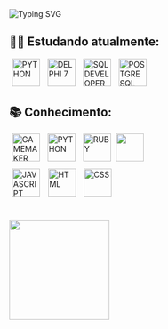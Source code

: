 <img src="https://readme-typing-svg.demolab.com?font=Lora&weight=700&size=22&duration=4000&pause=1000&color=B81808&width=435&lines=Ol%C3%A1+Meu+nome+%C3%A9+Adryan+Maikel!" alt="Typing SVG"/>

<!--
**AdryanMaikel/AdryanMaikel** is a ✨ _special_ ✨ repository because its `README.md` (this file) appears on your GitHub profile.
Here are some ideas to get you started:

- 🔭 I’m currently working on ...
- 🌱 I’m currently learning ...
- 👯 I’m looking to collaborate on ...
- 🤔 I’m looking for help with ...
- 💬 Ask me about ...
- 📫 How to reach me: ...
- 😄 Pronouns: ...
- ⚡ Fun fact: ...
-->

## 👨‍💻 Estudando atualmente: 
<div style="display: inline">
  <img title="PYTHON" width="50" height="50" hspace="5" src="https://img.icons8.com/?size=80&id=lXPUSRCongH1&format=png"/>
  <img title="DELPHI 7" width="50" height="50" hspace="5"  src="https://images-wixmp-ed30a86b8c4ca887773594c2.wixmp.com/f/02f50532-2e3b-4734-a40b-21b752f59376/d441oe-aa17a99b-38dc-4939-943d-ccff6c9cdeb7.png?token=eyJ0eXAiOiJKV1QiLCJhbGciOiJIUzI1NiJ9.eyJzdWIiOiJ1cm46YXBwOjdlMGQxODg5ODIyNjQzNzNhNWYwZDQxNWVhMGQyNmUwIiwiaXNzIjoidXJuOmFwcDo3ZTBkMTg4OTgyMjY0MzczYTVmMGQ0MTVlYTBkMjZlMCIsIm9iaiI6W1t7InBhdGgiOiJcL2ZcLzAyZjUwNTMyLTJlM2ItNDczNC1hNDBiLTIxYjc1MmY1OTM3NlwvZDQ0MW9lLWFhMTdhOTliLTM4ZGMtNDkzOS05NDNkLWNjZmY2YzljZGViNy5wbmcifV1dLCJhdWQiOlsidXJuOnNlcnZpY2U6ZmlsZS5kb3dubG9hZCJdfQ.A4RJLiqIBYMEZoc4iVlb-5AHm0hUbFLgko0mZ8O8eHA"/>
  <img title="SQL DEVELOPER" width="50" height="50" hspace="5"  src="https://www.oracle.com/a/ocom/img/sql-dev3.svg"/>
  <img title="POSTGRE SQL" width="50" height="50" hspace="5"  src="https://upload.wikimedia.org/wikipedia/commons/thumb/2/29/Postgresql_elephant.svg/993px-Postgresql_elephant.svg.png"/>
  <!-- <img title="" width="50" height="50" hspace="5"  src=""/> -->

</div>

## 📚 Conhecimento:

<div style="display: inline">
  <img title="GAMEMAKER" width="50" height="50" hspace="5" src="GameMaker.ico"/>
  <img title="PYTHON" width="50" height="50" hspace="5" src="https://img.icons8.com/?size=80&id=lXPUSRCongH1&format=png"/>
  <img title="RUBY" width="50" height="50" hspace="5" src="https://www.demorodavel.com/wp-content/uploads/2019/09/ruby-logo-300x263.png"/>
  <img loading="lazy" src="https://cdn.jsdelivr.net/gh/devicons/devicon/icons/git/git-original.svg" width="50" height="50"/>
</div>

<div style="margin-top: 10">
  <img title="JAVASCRIPT" width="50" height="50" hspace="5" src="https://upload.wikimedia.org/wikipedia/commons/thumb/6/6a/JavaScript-logo.png/600px-JavaScript-logo.png?20120221235433"/>
  <img title="HTML" width="50" height="50" style="margin-left: 6" src="https://www.w3.org/html/logo/downloads/HTML5_Badge_512.png"/>
  <img title="CSS" width="50" height="50" hspace="10"  src="https://upload.wikimedia.org/wikipedia/commons/thumb/6/62/CSS3_logo.svg/512px-CSS3_logo.svg.png?20210705212817"/>
</div>

#

<a href="https://github.com/AdryanMaikel">
  <img loading="lazy" height="180em" src="https://github-readme-stats.vercel.app/api/top-langs/?username=AdryanMaikel&layout=compact&langs_count=7&theme=dracula"/>
</a>

